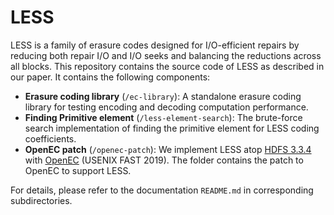 # LESS

LESS is a family of erasure codes designed for I/O-efficient repairs by
reducing both repair I/O and I/O seeks and balancing the reductions across
all blocks.  This repository contains the source code of LESS as described in
our paper.  It contains the following components:

* **Erasure coding library** (```/ec-library```): A standalone erasure coding
  library for testing encoding and decoding computation performance.
* **Finding Primitive element** (```/less-element-search```): The brute-force search implementation of finding the primitive element for LESS
coding coefficients.
* **OpenEC patch** (```/openec-patch```): We implement LESS atop [HDFS 3.3.4](https://hadoop.apache.org/docs/r3.3.4/)
  with [OpenEC](https://www.usenix.org/conference/fast19/presentation/li)
  (USENIX FAST 2019). The folder contains the patch to OpenEC to support LESS. 

For details, please refer to the documentation ```README.md``` in corresponding subdirectories.
